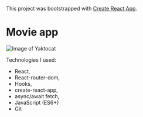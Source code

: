 This project was bootstrapped with [Create React App](https://github.com/facebook/create-react-app).
# Movie app

![Image of Yaktocat]()

Technologies I used:
* React,
* React-router-dom,
* Hooks,
* create-react-app,
* async/await fetch,
* JavaScript (ES6+)
* Git 
